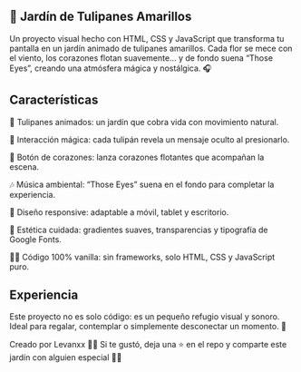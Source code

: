 🌷 Jardín de Tulipanes Amarillos
---
Un proyecto visual hecho con HTML, CSS y JavaScript que transforma tu pantalla en un jardín animado de tulipanes amarillos.
Cada flor se mece con el viento, los corazones flotan suavemente... y de fondo suena “Those Eyes”, creando una atmósfera mágica y nostálgica. 🎧

Características
---
🌼 Tulipanes animados: un jardín que cobra vida con movimiento natural.

💛 Interacción mágica: cada tulipán revela un mensaje oculto al presionarlo.

💫 Botón de corazones: lanza corazones flotantes que acompañan la escena.

🎶 Música ambiental: “Those Eyes” suena en el fondo para completar la experiencia.

📱 Diseño responsive: adaptable a móvil, tablet y escritorio.

🎨 Estética cuidada: gradientes suaves, transparencias y tipografía de Google Fonts.

👩‍💻 Código 100% vanilla: sin frameworks, solo HTML, CSS y JavaScript puro.

Experiencia
---
Este proyecto no es solo código: es un pequeño refugio visual y sonoro.
Ideal para regalar, contemplar o simplemente desconectar un momento. 💐

Creado por Levanxx 👨‍💻
Si te gustó, deja una ⭐ en el repo y comparte este jardín con alguien especial 🌷✨
